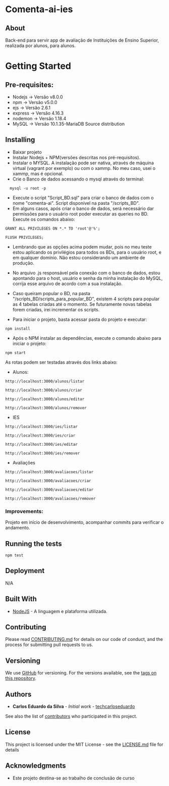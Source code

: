 # Comenta-ai-ies

## About
Back-end para servir app de avaliação de Instituições de Ensino Superior, realizada por alunos, para alunos.

# Getting Started

## Pre-requisites:
- Nodejs -> Versão v8.0.0
- npm -> Versão v5.0.0
- ejs ->  Versão 2.6.1
- express -> Versão 4.16.3
- nodemon -> Versão 1.18.4
- MySQL -> Versão 10.1.35-MariaDB Source distribution

## Installing
- Baixar projeto
- Instalar Nodejs + NPM(versões descritas nos pré-requisitos).
- Instalar o MYSQL. A instalação pode ser nativa, através de máquina virtual (vagrant por exemplo) ou com o xammp. No meu caso, usei o xammp, mas é opcional.
- Crie o Banco de dados acessando o mysql através do terminal:
```
  mysql -u root -p
```
- Execute o script "Script_BD.sql" para criar o banco de dados com o nome "comenta-ai". Script disponível na pasta "/scripts_BD".
- Em alguns casos, após criar o banco de dados, será necessário dar permissões para o usuário root poder executar as queries no BD. Execute os comandos abaixo:
```
GRANT ALL PRIVILEGES ON *.* TO 'root'@'%';
```
```
FLUSH PRIVILEGES;
```
- Lembrando que as opções acima podem mudar, pois no meu teste estou aplicando os privilégios para todos os BDs, para o usuário root, e em qualquer domínio. Não estou considerando um ambiente de produção. 
- No arquivo .js responsável pela conexão com o banco de dados, estou apontando para o host, usuário e senha da minha instalação do MySQL, corrija esse arquivo de acordo com a sua instalação.
- Caso queiram popular o BD, na pasta "/scripts_BD/scripts_para_popular_BD", existem 4 scripts para popular as 4 tabelas criadas até o momento. Se futuramente novas tabelas forem criadas, irei incrementar os scripts.

- Para iniciar o projeto, basta acessar pasta do projeto e executar:
```
npm install
```
- Após o NPM instalar as dependências, execute o comando abaixo para iniciar o projeto:
```
npm start
```

As rotas podem ser testadas através dos links abaixo:

- Alunos:
```
http://localhost:3000/alunos/listar
```
```
http://localhost:3000/alunos/criar
```
```
http://localhost:3000/alunos/editar
```
```
http://localhost:3000/alunos/remover
```
- IES
```
http://localhost:3000/ies/listar
```
```
http://localhost:3000/ies/criar
```
```
http://localhost:3000/ies/editar
```
```
http://localhost:3000/ies/remover
```
- Avaliações
```
http://localhost:3000/avaliacoes/listar
```
```
http://localhost:3000/avaliacoes/criar
```
```
http://localhost:3000/avaliacoes/editar
```
```
http://localhost:3000/avaliacoes/remover
```

### Improvements:
Projeto em início de desenvolvimento, acompanhar commits para verificar o andamento.

## Running the tests
```
npm test
```

## Deployment
N/A

## Built With

* [NodeJS](https://nodejs.org/) - A linguagem e plataforma utilizada.


## Contributing
Please read [CONTRIBUTING.md](https://gist.github.com/techCarlosEduardo/b24679402957c63ec426) for details on our code of conduct, and the process for submitting pull requests to us.


## Versioning
We use [GitHub](https://github.com) for versioning. For the versions available, see the [tags on this repository](https://github.com/techCarlosEduardo/comenta-ai-ies/tags). 


## Authors

* **Carlos Eduardo da Silva** - *Initial work* - [techcarloseduardo](https://github.com/techCarlosEduardo)

See also the list of [contributors](https://github.com/techCarlosEduardo/comenta-ai-ies/contributors) who participated in this project.

## License
This project is licensed under the MIT License - see the [LICENSE.md](LICENSE.md) file for details

## Acknowledgments

* Este projeto destina-se ao trabalho de conclusão de curso